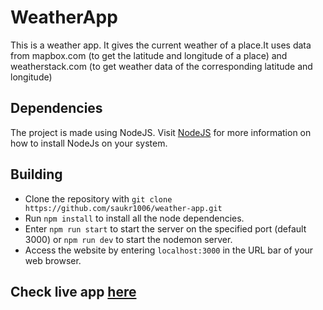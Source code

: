 # WeatherApp
 
This is a weather app. It gives the current weather of a place.It uses data from mapbox.com (to get the latitude and longitude of a place) and weatherstack.com (to get weather data of the corresponding latitude and longitude)

## Dependencies
The project is made using NodeJS. Visit [NodeJS](https://nodejs.org/en/download/) for more information on how to install NodeJs on your system.

## Building
- Clone the repository with `git clone https://github.com/saukr1006/weather-app.git`
- Run `npm install` to install all the node dependencies.
- Enter `npm run start` to start the server on the specified port (default 3000) or `npm run dev` to start the nodemon server.
- Access the website by entering `localhost:3000` in the URL bar of your web browser.

## Check live app [here](https://saukr-weather-app.herokuapp.com/)
